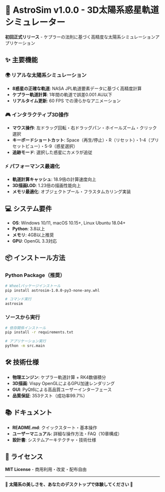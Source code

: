 # 🌟 AstroSim v1.0.0 - 3D太陽系惑星軌道シミュレーター

**初回正式リリース** - ケプラーの法則に基づく高精度な太陽系シミュレーションアプリケーション

## ✨ 主要機能

### 🌍 リアルな太陽系シミュレーション
- **8惑星の正確な軌道**: NASA JPL軌道要素データに基づく高精度計算
- **ケプラー軌道計算**: 1年間の軌道で誤差0.001 AU以下
- **リアルタイム更新**: 60 FPS での滑らかなアニメーション

### 🎮 インタラクティブ3D操作
- **マウス操作**: 左ドラッグ回転・右ドラッグパン・ホイールズーム・クリック選択
- **キーボードショートカット**: Space（再生/停止）・R（リセット）・1-4（プリセットビュー）・5-9（惑星選択）
- **追跡モード**: 選択した惑星にカメラが追従

### ⚡ パフォーマンス最適化
- **軌道計算キャッシュ**: 18.9倍の計算速度向上
- **3D描画LOD**: 1.23倍の描画性能向上  
- **メモリ最適化**: オブジェクトプール・フラスタムカリング実装

## 💻 システム要件

- **OS**: Windows 10/11, macOS 10.15+, Linux Ubuntu 18.04+
- **Python**: 3.8以上
- **メモリ**: 4GB以上推奨
- **GPU**: OpenGL 3.3対応

## 📦 インストール方法

### Python Package（推奨）
```bash
# Wheelパッケージインストール
pip install astrosim-1.0.0-py3-none-any.whl

# コマンド実行
astrosim
```

### ソースから実行
```bash
# 依存関係インストール
pip install -r requirements.txt

# アプリケーション実行
python -m src.main
```

## 🛠️ 技術仕様

- **物理エンジン**: ケプラー軌道計算 + RK4数値積分
- **3D描画**: Vispy OpenGLによるGPU加速レンダリング
- **GUI**: PyQt6による高品質ユーザーインターフェース
- **品質保証**: 353テスト（成功率99.7%）

## 📚 ドキュメント

- **README.md**: クイックスタート・基本操作
- **ユーザーマニュアル**: 詳細な操作方法・FAQ（10章構成）
- **設計書**: システムアーキテクチャ・技術仕様

## 📄 ライセンス

**MIT License** - 商用利用・改変・配布自由

---

**🌟 太陽系の美しさを、あなたのデスクトップで体験してください 🌟**